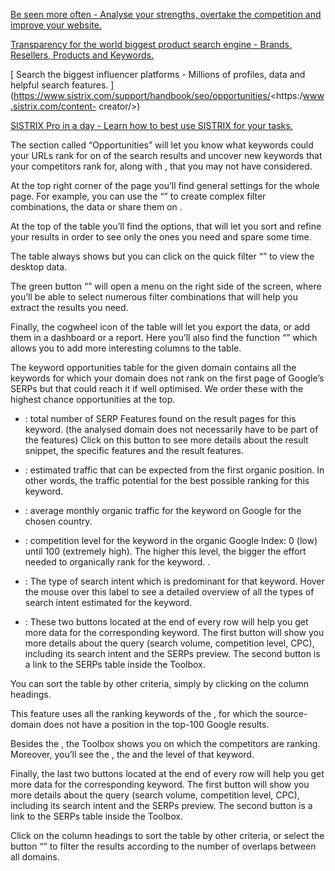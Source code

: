 [ Be seen more often - Analyse your strengths, overtake the competition and
improve your website.
](https://www.sistrix.com/support/handbook/seo/opportunities/<https:/www.sistrix.com/google/>)

[ Transparency for the world biggest product search engine - Brands, Resellers,
Products and Keywords.
](https://www.sistrix.com/support/handbook/seo/opportunities/<https:/www.sistrix.com/amazon/>)

[ Search the biggest influencer platforms - Millions of profiles, data and
helpful search features.
](https://www.sistrix.com/support/handbook/seo/opportunities/<https:/www.sistrix.com/content-
creator/>)

[
](https://www.sistrix.com/support/handbook/seo/opportunities/<https:/www.sistrix.com/blog/>)

[ SISTRIX Pro in a day - Learn how to best use SISTRIX for your tasks.
](https://www.sistrix.com/support/handbook/seo/opportunities/<https:/www.sistrix.com/seminar/>)

[
](https://www.sistrix.com/support/handbook/seo/opportunities/<https:/www.sistrix.com/academy/>)

[
](https://www.sistrix.com/support/handbook/seo/opportunities/<https:/www.sistrix.com/start>)

The section called “Opportunities” will let you know what keywords could your
URLs rank for on of the search results and uncover new keywords that your
competitors rank for, along with , that you may not have considered.

At the top right corner of the page you’ll find general settings for the whole
page. For example, you can use the “” to create complex filter combinations, the
data or share them on .

At the top of the table you’ll find the options, that will let you sort and
refine your results in order to see only the ones you need and spare some time.

The table always shows but you can click on the quick filter “” to view the
desktop data.

The green button “” will open a menu on the right side of the screen, where
you’ll be able to select numerous filter combinations that will help you extract
the results you need.

Finally, the cogwheel icon of the table will let you export the data, or add
them in a dashboard or a report. Here you’ll also find the function “” which
allows you to add more interesting columns to the table.

The keyword opportunities table for the given domain contains all the keywords
for which your domain does not rank on the first page of Google’s SERPs but that
could reach it if well optimised. We order these with the highest chance
opportunities at the top.

  * : total number of SERP Features found on the result pages for this keyword. (the analysed domain does not necessarily have to be part of the features) Click on this button to see more details about the result snippet, the specific features and the result features.

  * : estimated traffic that can be expected from the first organic position. In other words, the traffic potential for the best possible ranking for this keyword.

  * : average monthly organic traffic for the keyword on Google for the chosen country. 

  * : competition level for the keyword in the organic Google Index: 0 (low) until 100 (extremely high). The higher this level, the bigger the effort needed to organically rank for the keyword. .

  * : The type of search intent which is predominant for that keyword. Hover the mouse over this label to see a detailed overview of all the types of search intent estimated for the keyword. 

  * : These two buttons located at the end of every row will help you get more data for the corresponding keyword. The first button will show you more details about the query (search volume, competition level, CPC), including its search intent and the SERPs preview. The second button is a link to the SERPs table inside the Toolbox.

You can sort the table by other criteria, simply by clicking on the column
headings.

This feature uses all the ranking keywords of the , for which the source-domain
does not have a position in the top-100 Google results.

Besides the , the Toolbox shows you on which the competitors are ranking.
Moreover, you’ll see the , the and the level of that keyword.

Finally, the last two buttons located at the end of every row will help you get
more data for the corresponding keyword. The first button will show you more
details about the query (search volume, competition level, CPC), including its
search intent and the SERPs preview. The second button is a link to the SERPs
table inside the Toolbox.

Click on the column headings to sort the table by other criteria, or select the
button “” to filter the results according to the number of overlaps between all
domains.

